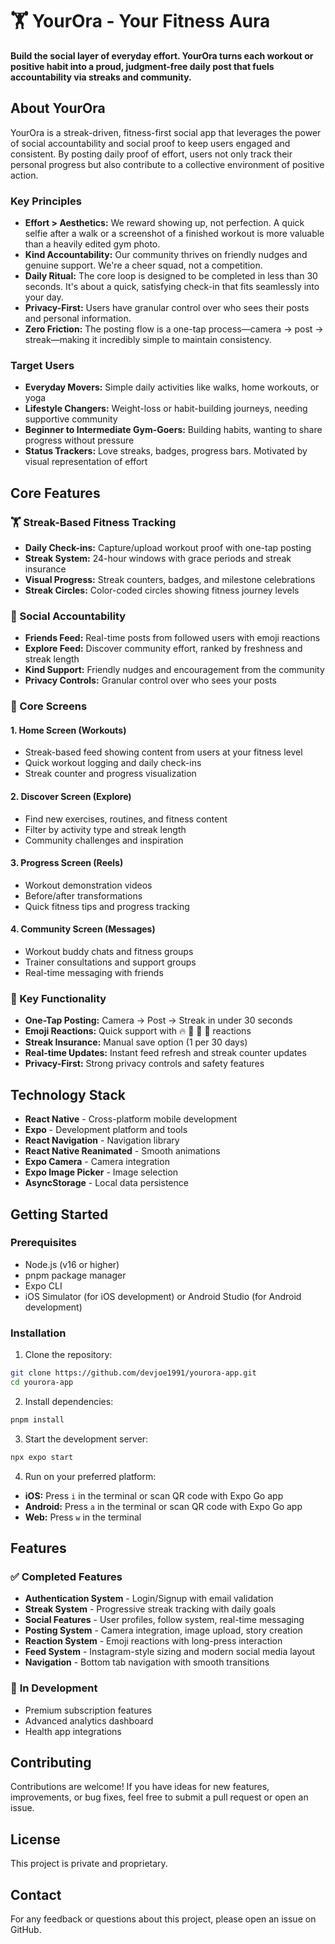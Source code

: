 
# 🏋️ YourOra - Your Fitness Aura

**Build the social layer of everyday effort. YourOra turns each workout or positive habit into a proud, judgment-free daily post that fuels accountability via streaks and community.**


## About YourOra

YourOra is a streak-driven, fitness-first social app that leverages the power of social accountability and social proof to keep users engaged and consistent. By posting daily proof of effort, users not only track their personal progress but also contribute to a collective environment of positive action.

### **Key Principles**
- **Effort > Aesthetics:** We reward showing up, not perfection. A quick selfie after a walk or a screenshot of a finished workout is more valuable than a heavily edited gym photo.
- **Kind Accountability:** Our community thrives on friendly nudges and genuine support. We're a cheer squad, not a competition.
- **Daily Ritual:** The core loop is designed to be completed in less than 30 seconds. It's about a quick, satisfying check-in that fits seamlessly into your day.
- **Privacy-First:** Users have granular control over who sees their posts and personal information.
- **Zero Friction:** The posting flow is a one-tap process—camera → post → streak—making it incredibly simple to maintain consistency.

### **Target Users**
- **Everyday Movers:** Simple daily activities like walks, home workouts, or yoga
- **Lifestyle Changers:** Weight-loss or habit-building journeys, needing supportive community
- **Beginner to Intermediate Gym-Goers:** Building habits, wanting to share progress without pressure
- **Status Trackers:** Love streaks, badges, progress bars. Motivated by visual representation of effort


## Core Features

### **🏋️ Streak-Based Fitness Tracking**
- **Daily Check-ins:** Capture/upload workout proof with one-tap posting
- **Streak System:** 24-hour windows with grace periods and streak insurance
- **Visual Progress:** Streak counters, badges, and milestone celebrations
- **Streak Circles:** Color-coded circles showing fitness journey levels

### **👥 Social Accountability**
- **Friends Feed:** Real-time posts from followed users with emoji reactions
- **Explore Feed:** Discover community effort, ranked by freshness and streak length
- **Kind Support:** Friendly nudges and encouragement from the community
- **Privacy Controls:** Granular control over who sees your posts

### **📱 Core Screens**

#### **1. Home Screen (Workouts)**
- Streak-based feed showing content from users at your fitness level
- Quick workout logging and daily check-ins
- Streak counter and progress visualization

#### **2. Discover Screen (Explore)**
- Find new exercises, routines, and fitness content
- Filter by activity type and streak length
- Community challenges and inspiration

#### **3. Progress Screen (Reels)**
- Workout demonstration videos
- Before/after transformations
- Quick fitness tips and progress tracking

#### **4. Community Screen (Messages)**
- Workout buddy chats and fitness groups
- Trainer consultations and support groups
- Real-time messaging with friends

### **🎯 Key Functionality**
- **One-Tap Posting:** Camera → Post → Streak in under 30 seconds
- **Emoji Reactions:** Quick support with 🔥 👏 💪 🙌 reactions
- **Streak Insurance:** Manual save option (1 per 30 days)
- **Real-time Updates:** Instant feed refresh and streak counter updates
- **Privacy-First:** Strong privacy controls and safety features

## Technology Stack

- **React Native** - Cross-platform mobile development
- **Expo** - Development platform and tools
- **React Navigation** - Navigation library
- **React Native Reanimated** - Smooth animations
- **Expo Camera** - Camera integration
- **Expo Image Picker** - Image selection
- **AsyncStorage** - Local data persistence


## Getting Started

### Prerequisites

- Node.js (v16 or higher)
- pnpm package manager
- Expo CLI
- iOS Simulator (for iOS development) or Android Studio (for Android development)

### Installation

1. Clone the repository:
```bash
git clone https://github.com/devjoe1991/yourora-app.git
cd yourora-app
```

2. Install dependencies:
```bash
pnpm install
```

3. Start the development server:
```bash
npx expo start
```

4. Run on your preferred platform:
- **iOS:** Press `i` in the terminal or scan QR code with Expo Go app
- **Android:** Press `a` in the terminal or scan QR code with Expo Go app
- **Web:** Press `w` in the terminal

## Features

### ✅ **Completed Features**
- **Authentication System** - Login/Signup with email validation
- **Streak System** - Progressive streak tracking with daily goals
- **Social Features** - User profiles, follow system, real-time messaging
- **Posting System** - Camera integration, image upload, story creation
- **Reaction System** - Emoji reactions with long-press interaction
- **Feed System** - Instagram-style sizing and modern social media layout
- **Navigation** - Bottom tab navigation with smooth transitions

### 🚧 **In Development**
- Premium subscription features
- Advanced analytics dashboard
- Health app integrations

## Contributing

Contributions are welcome! If you have ideas for new features, improvements, or bug fixes, feel free to submit a pull request or open an issue.

## License

This project is private and proprietary.

## Contact

For any feedback or questions about this project, please open an issue on GitHub.

